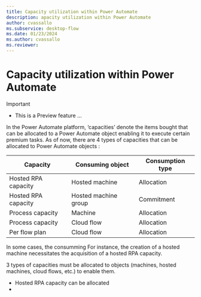 ```yaml
---
title: Capacity utilization within Power Automate
description: apacity utilization within Power Automate
author: cvassallo
ms.subservice: desktop-flow
ms.date: 01/23/2024
ms.author: cvassallo
ms.reviewer: 
---
```


# Capacity utilization within Power Automate

> [!IMPORTANT]
>
> - This is a Preview feature ...

In the Power Automate platform, ‘capacities’ denote the items bought that can be allocated to a Power Automate object enabling it to execute certain premium tasks. As of now, there are 4 types of capacities that can be allocated to Power Automate objects : 

|Capacity|Consuming object|Consumption type|
|----------------|------------|----------------------|
|Hosted RPA capacity|Hosted machine|Allocation|
|Hosted RPA capacity|Hosted machine group|Commitment|
|Process capacity|Machine|Allocation|
|Process capacity|Cloud flow|Allocation|
|Per flow plan|Cloud flow|Allocation|




In some cases, the consumming For instance, the creation of a hosted machine necessitates the acquisition of a hosted RPA capacity.

3 types of capacities must be allocated to objects (machines, hosted machines, cloud flows, etc.) to enable them. 
- Hosted RPA capacity can be allocated
- 
